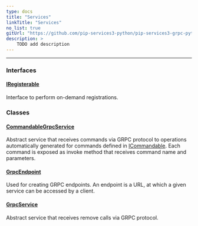 ```yaml
---
type: docs
title: "Services"
linkTitle: "Services"
no_list: true
gitUrl: "https://github.com/pip-services3-python/pip-services3-grpc-python"
description: >
    TODO add description
---
```

---
<div class="module-body"> 

### Interfaces

#### [IRegisterable](iregisterable)
Interface to perform on-demand registrations.


### Classes

#### [CommandableGrpcService](commandable_grpc_service)
Abstract service that receives commands via GRPC protocol
to operations automatically generated for commands defined in [ICommandable](../../commons/commands/icommandable).
Each command is exposed as invoke method that receives command name and parameters.

#### [GrpcEndpoint](grpc_endpoint)
Used for creating GRPC endpoints. An endpoint is a URL, at which a given service can be accessed by a client.

#### [GrpcService](grpc_service)
Abstract service that receives remove calls via GRPC protocol.


</div>

